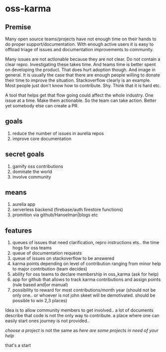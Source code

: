 # oss-karma

## Premise
Many open source teams/projects have not enough time on their hands to do proper support/documentation.
With enough active users it is easy to offload triage of issues and documentation improvements to community.

Many issues are not actionable because they are not clear. Do not contain a clear repro. Investigating these takes time. And teams time is better spent on developing the product. That does hurt adoption though. And image in general. It is usually the case that there are enough people willing to donate their time to improve the situation. Stackoverflow clearly is an example.  
Most people just don't know how to contribute. Shy. Think that it is hard etc.

A tool that helps get that flow going could affect the whole industry.
One issue at a time. Make them actionable. So the team can take action. Better yet somebody else can create a PR.

## goals

1. reduce the number of issues in aurelia repos
2. improve core documentation 

## secret goals
1. gamify oss contributions 
2. dominate the world
3. involve community

## means
1. aurelia app
2. serverless backend (firebase/auth firestore functions)
3. promition via github/Hanselman|blogs etc

## features
1. queues of issues that need clarification, repro instructions ets.. the time hogs for oss teams
2. queue of documentation requests
3. queue of issues on stackoverflow to be answered
4. karma points depending on level of contribution ranging from minor help to major contribution (team decides)
5. ability for oss teams to declare membership in oss_karma (ask for help)
6. app for github that allows to track karma contributions and assign points (rule based and|or manual)
7. possibility to reward for most contributions/month year (should not be only one.. or whoever is not john skeet will be demotivated. should be possible to win 2,3 places)


Idea is to allow community members to get involved.. a lot of documents describe that code is not the only way to contribute.
a place where one can easily start ones journey is not provided..

_choose a project_ is not the same as _here are some projects in need of your help_



that's a start
